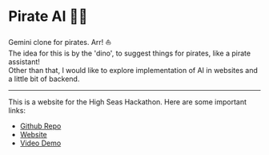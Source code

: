 # Pirate AI 🏴‍☠️
Gemini clone for pirates. Arr! ⛵<br>
The idea for this is by the 'dino', to suggest things for pirates, like a pirate assistant! <br>
Other than that, I would like to explore implementation of AI in websites and a little bit of backend.

---

This is a website for the High Seas Hackathon. Here are some important links:
  - [Github Repo](https://github.com/codingkatty/pirate-ai)
  - [Website](https://codingkatty.github.io/pirate-ai/)
  - [Video Demo](https://www.youtube.com/watch?v=A6A9IJY-aGU)
